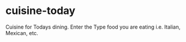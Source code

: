cuisine-today
=============

Cuisine for Todays dining.
Enter the Type food you are eating i.e.  Italian, Mexican, etc.
